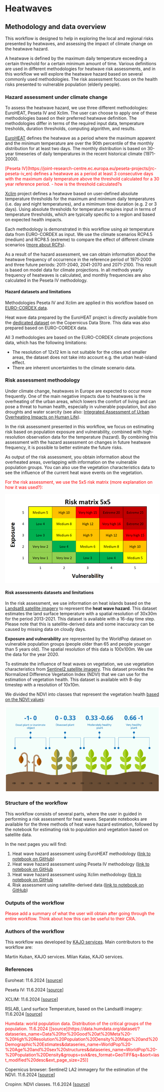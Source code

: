 # Heatwaves 
## Methodology and data overview

This workflow is designed to help in exploring the local and regional risks presented by heatwaves, and assessing the impact of climate change on the heatwave hazard.

A heatwave is defined by the maximum daily temperature exceeding a certain threshold for a certain minimum amount of time. Various definitions are used in different methodologies for heatwave risk assessments, and in this workflow we will explore the heatwave hazard based on several commonly used methodologies. The risk assessment focuses on the health risks presented to vulnerable population (elderly people).

### Hazard assessment under climate change
To assess the heatwave hazard, we use three different methodologies: EuroHEAT, Peseta IV and Xclim. The user can choose to apply one of these methodologies based on their preferred heatwave definition. The methodologies differ in terms of the required input data, temperature tresholds, duration thresholds, computing algorithm, and results. 

 [EuroHEAT](https://climate-adapt.eea.europa.eu/en/metadata/tools/euroheat-online-heatwave-forecast) defines the heatwave as a period where the maximum apparent and the minimum temperature are over the 90th percentile of the monthly distribution for at least two days. The monthly distribution is based on 30-year timeseries of daily temperatures in the recent historical climate (1971-2000).

<span style="color:red">
[Peseta IV](https://joint-research-centre.ec.europa.eu/peseta-projects/jrc-peseta-iv_en) defines a heatwave as a period at least 3 consecutive days with the maximum daily temperature above the threshold calculated for a 30 year reference period. - how is the threshold calculated?s
</span>

[Xclim](https://xclim.readthedocs.io/en/stable/indicators.html) project defines  a heatwave based on user-defined absolute temperature thresholds for the maximum and minimum daily temperatures (i.e. day and night temperatures), and a mimimum time duration (e.g. 2 or 3 days). Using absolute thresholds for temperature requires input in terms of temperature thresholds, which are typically specific to a region and based on expected health impacts.

Each methodology is demonstrated in this workflow using air temperature data from EURO-CORDEX as input. We use the climate scenarios RCP4.5 (medium) and RCP8.5 (extreme) to compare the effect of different climate scenarios ([more about RCPs](https://en.wikipedia.org/wiki/Representative_Concentration_Pathway)). 

As a result of the hazard assessment, we can obtain information about the heatwave frequency of occurrence in the reference period of 1971-2000 and three future periods: 2011-2040, 2041-2070 and 2071-2100. This result is based on model data for climate projections. In all methods yearly frequency of heatwaves is calculated, and monthly frequencies are also calculated in the Peseta IV methodology.

#### Hazard datasets and limitations
Methodologies Peseta IV and Xclim are applied in this workflow based on [EURO-CORDEX data](https://cds.climate.copernicus.eu/cdsapp#!/dataset/projections-cordex-domains-single-levels?tab=form).

Heat wave data prepared by the EuroHEAT project is directly available from the [dedicated dataset](https://cds.climate.copernicus.eu/cdsapp#!/dataset/sis-heat-and-cold-spells?tab=form) on the Copernicus Data Store. This data was also prepared based on EURO-CORDEX data.

All 3 methodologies are based on the EURO-CORDEX climate projections data, which has the following limitations:
- The resolution of 12x12 km is not suitable for the cities and smaller areas, the dataset does not take into account e.g. the urban heat-island effect.
- There are inherent uncertainties to the climate scenario data.

### Risk assessment methodology
Under climate change, heatwaves in Europe are expected to occur more frequently. One of the main negative impacts due to heatwaves is the overheating of the urban areas, which lowers the comfort of living and can pose a threat to human health, especially in vulnerable population, but also droughts and water scarcity (see also: [Integrated Assessment of Urban Overheating Impacts on Human Life](https://agupubs.onlinelibrary.wiley.com/doi/10.1029/2022EF002682)). 

In the risk assessment presented in this workflow, we focus on estimating risk based on population exposure and vulnerability, combined with high-resolution observation data for the temperature (hazard). By combining this assessment with the hazard assessment on changes in future heatwave frequency, it is possible to better estimate the future risks.

As output of the risk assessment, you obtain information about the overheated areas, overlapping with information on the vulnerable population groups. You can also use the vegetation characteristics data to see the influence of the current heat wave events on the vegetation. 

<span style="color:red">
For the risk assessment, we use the 5x5 risk matrix (more explanation on how it was used?):
</span>

![Heat-wave ilustration](https://github.com/CLIMAAX/HEATWAVES/blob/main/Images/risk_matrix.png?raw=true "Risk matrix example")

#### Risk assessments datasets and limitations
In the risk assessment, we use information on heat islands based on the [Landsat8 satellite imagery](https://rslab.gr/Landsat_LST.html) to represent the **heat wave hazard**. This dataset estimates the land surface temperature with a spatial resolution of 30x30m for the period 2013-2021. This dataset is available with a 16-day time step. Please note that this is satellite-derived data and some inaccuracy can be caused by missing data on cloudy days.

**Exposure and vulnerability** are represented by the WorldPop dataset on vulnerable population groups (people older than 65 and people younger than 5 years old). The spatial resolution of this data is 100x100m. We use the data for the year 2020.

To estimate the influence of heat waves on vegetation, we use vegetation characteristics from [Sentinel2 satellite imagery](https://browser.dataspace.copernicus.eu/?zoom=15&lat=49.19843&lng=18.72718&themeId=DEFAULT-THEME&visualizationUrl=https%3A%2F%2Fsh.dataspace.copernicus.eu%2Fogc%2Fwms%2Fa91f72b5-f393-4320-bc0f-990129bd9e63&datasetId=S2_L2A_CDAS&fromTime=2019-08-31T00%3A00%3A00.000Z&toTime=2019-08-31T23%3A59%3A59.999Z&layerId=1_TRUE_COLOR&demSource3D=%22MAPZEN%22&cloudCoverage=30&dateMode=SINGLE). This dataset provides the Normalized Difference Vegetation Index (NDVI) that we can use for the estimation of vegetation health. This dataset is available with 8-day timestep with a resolution of 10x10m.

We divided the NDVI into classes that represent the vegetation health [based on the NDVI values](https://www.cropin.com/blogs/ndvi-normalized-difference-vegetation-index):

![Heat-wave ilustration](https://github.com/CLIMAAX/HEATWAVES/blob/main/Images/ndvi_categories_example.png?raw=true "NDVI categories")


### Structure of the workflow
This workflow consists of several parts, where the user in guided in performing a risk assessment for heat waves. Separate notebooks are available for the three methods of heat wave hazard estimation, followed by the notebook for estimating risk to population and vegetation based on satellite data. 

In the next pages you will find:
1. Heat wave hazard assessment using EuroHEAT methodology ([link to notebook on GitHub](https://github.com/CLIMAAX/HEATWAVES/blob/review_edits/heat_wave_hazard_assessment_euroheat.ipynb))    
2. Heat wave hazard assessment using Peseta IV methodology ([link to notebook on GitHub](https://github.com/CLIMAAX/HEATWAVES/blob/review_edits/heat_wave_hazard_assessment_pesetaiv.ipynb) 
3. Heat wave hazard assessment using Xclim methodology ([link to notebook on GitHub](https://github.com/CLIMAAX/HEATWAVES/blob/review_edits/heat_wave_hazard_assessment_xclim.ipynb) 
4. Risk assessment using satellite-derived data ([link to notebook on GitHub](https://github.com/CLIMAAX/HEATWAVES/blob/review_edits/heat_wave_risk_assessment.ipynb))

### Outputs of the workflow

<span style="color:red">
Please add a summary of what the user will obtain after going through the entire workflow. Think about how this can be useful to their CRA.
</span>


### Authors of the workflow
This workflow was developed by [KAJO services](https://www.kajoservices.com/). Main contributors to the workflow are:

Martin Kuban, KAJO services.
Milan Kalas, KAJO services.

### References

Euroheat: 11.6.2024 [[source](https://confluence.ecmwf.int/display/CKB/Heat+waves+and+cold+spells+in+Europe+derived+from+climate+projections+documentation#heading-3References)]

Peseta IV: 11.6.2024 [[source](https://cds.climate.copernicus.eu/cdsapp#!/dataset/projections-cordex-domains-single-levels?tab=form)]

XCLIM: 11.6.2024 [[source](https://cds.climate.copernicus.eu/cdsapp#!/dataset/projections-cordex-domains-single-levels?tab=form)]

RSLAB, Land surface Temperature, based on the Landsat8 imagery: 11.6.2024 [[source](https://rslab.gr/Landsat_LST.html)]

<span style="color:red">
Humdata: world population data. Distribution of the critical groups of the population. 11.6.2024 [[source](https://data.humdata.org/dataset/?dataseries_name=Data%20for%20Good%20at%20Meta%20-%20High%20Resolution%20Population%20Density%20Maps%20and%20Demographic%20Estimates&dataseries_name=WorldPop%20-%20Age%20and%20sex%20structures&dataseries_name=WorldPop%20-%20Population%20Density&groups=svk&res_format=GeoTIFF&q=&sort=last_modified%20desc&ext_page_size=25)]
</span>


Copernicus browser: Sentinel2 LA2 immagery for the estimation of the NDVI. 11.6.2024 [[source](https://browser.dataspace.copernicus.eu/?zoom=15&lat=49.19843&lng=18.72718&themeId=DEFAULT-THEME&visualizationUrl=https%3A%2F%2Fsh.dataspace.copernicus.eu%2Fogc%2Fwms%2Fa91f72b5-f393-4320-bc0f-990129bd9e63&datasetId=S2_L2A_CDAS&fromTime=2019-08-31T00%3A00%3A00.000Z&toTime=2019-08-31T23%3A59%3A59.999Z&layerId=1_TRUE_COLOR&demSource3D=%22MAPZEN%22&cloudCoverage=30&dateMode=SINGLE)]

Cropinn: NDVI classes. 11.6.2024 [[source](https://www.cropin.com/blogs/ndvi-normalized-difference-vegetation-index)]
 
